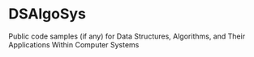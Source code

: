 # DSAlgoSys

Public code samples (if any) for Data Structures, Algorithms, and Their Applications Within Computer Systems

